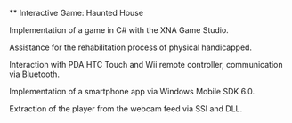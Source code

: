 ** Interactive Game: Haunted House

Implementation of a game in C# with the XNA Game Studio. 

Assistance for the rehabilitation process of physical handicapped. 

Interaction with PDA HTC Touch and Wii remote controller, communication via Bluetooth. 

Implementation of a smartphone app via Windows Mobile SDK 6.0. 

Extraction of the player from the webcam feed via SSI and DLL.
